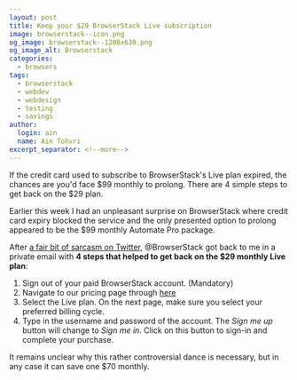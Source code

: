 ```yaml
---
layout: post
title: Keep your $29 BrowserStack Live subscription
image: browserstack--icon.png
og_image: browserstack--1200x630.png
og_image_alt: Browserstack
categories:
  - browsers
tags:
  - browserstack
  - webdev
  - webdesign
  - testing
  - savings
author:
  login: ain
  name: Ain Tohvri
excerpt_separator: <!--more-->
---
```

If the credit card used to subscribe to BrowserStack's Live plan expired, the chances are you'd face $99 monthly to prolong. There are 4 simple steps to get back on the $29 plan.<!--more-->

Earlier this week I had an unpleasant surprise on BrowserStack where credit card expiry blocked the service and the only presented option to prolong appeared to be the $99 monthly Automate Pro package.

After [a fair bit of sarcasm on Twitter](https://twitter.com/tekkie/status/958347735962275842), @BrowserStack got back to me in a private email with __4 steps that helped to get back on the $29 monthly Live plan__:

1. Sign out of your paid BrowserStack account. (Mandatory)
2. Navigate to our pricing page through [here](https://www.browserstack.com/pricing)
3. Select the Live plan. On the next page, make sure you select your preferred billing cycle.
4. Type in the username and password of the account. The _Sign me up_ button will change to _Sign me in_. Click on this button to sign-in and complete your purchase.

It remains unclear why this rather controversial dance is necessary, but in any case it can save one $70 monthly.
